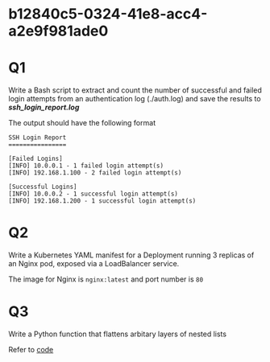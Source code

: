 # b12840c5-0324-41e8-acc4-a2e9f981ade0

# Q1

Write a Bash script to extract and count the number of successful and failed login attempts from an authentication log (./auth.log) and save the results to ***ssh_login_report.log***

The output should have the following format

```
SSH Login Report
================

[Failed Logins]
[INFO] 10.0.0.1 - 1 failed login attempt(s)
[INFO] 192.168.1.100 - 2 failed login attempt(s)

[Successful Logins]
[INFO] 10.0.0.2 - 1 successful login attempt(s)
[INFO] 192.168.1.200 - 1 successful login attempt(s)
```

# Q2

Write a Kubernetes YAML manifest for a Deployment running 3 replicas of an Nginx pod, exposed via a LoadBalancer service.

The image for Nginx is `nginx:latest` and port number is `80`

# Q3
Write a Python function that flattens arbitary layers of nested lists

Refer to [code](./flatten_nested_list.py)
